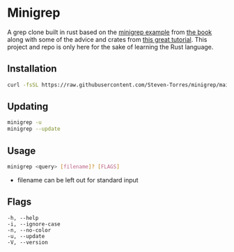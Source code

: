 # Minigrep

A grep clone built in rust based on the [minigrep example](https://doc.rust-lang.org/stable/book/ch12-00-an-io-project.html) from [the book](https://doc.rust-lang.org/stable/book/title-page.html) along with some of the advice and crates from [this great tutorial](https://rust-cli.github.io/book/index.html). This project and repo is only here for the sake of learning the Rust language.

## Installation

```sh
curl -fsSL https://raw.githubusercontent.com/Steven-Torres/minigrep/main/install.sh | sh
```

## Updating

```sh
minigrep -u
minigrep --update
```

## Usage

```sh
minigrep <query> [filename]? [FLAGS]
```

- filename can be left out for standard input

## Flags

```
-h, --help
-i, --ignore-case
-n, --no-color
-u, --update
-V, --version
```

